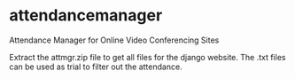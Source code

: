 # attendancemanager
Attendance Manager for Online Video Conferencing Sites

Extract the attmgr.zip file to get all files for the django website.
The .txt files can be used as trial to filter out the attendance.
